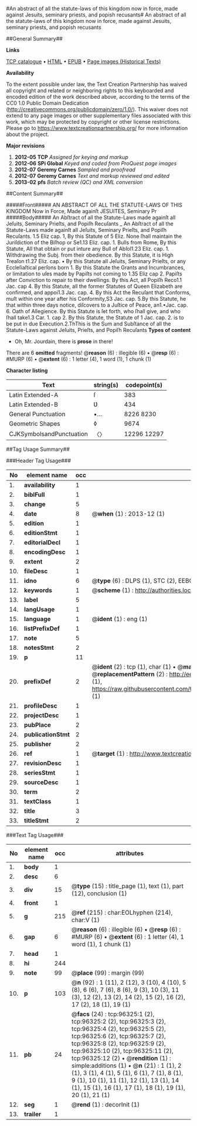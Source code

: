 #An abstract of all the statute-laws of this kingdom now in force, made against Jesuits, seminary priests, and popish recusants#
An abstract of all the statute-laws of this kingdom now in force, made against Jesuits, seminary priests, and popish recusants

##General Summary##

**Links**

[TCP catalogue](http://www.ota.ox.ac.uk/tcp/)  • 
[HTML](http://tei.it.ox.ac.uk/tcp/Texts-HTML/free/A39/A39444.html)  • 
[EPUB](http://tei.it.ox.ac.uk/tcp/Texts-EPUB/free/A39/A39444.epub) • 
[Page images (Historical Texts)](https://historicaltexts.jisc.ac.uk/eebo-12990729e)

**Availability**

To the extent possible under law, the Text Creation Partnership has waived all copyright and related or neighboring rights to this keyboarded and encoded edition of the work described above, according to the terms of the CC0 1.0 Public Domain Dedication (http://creativecommons.org/publicdomain/zero/1.0/). This waiver does not extend to any page images or other supplementary files associated with this work, which may be protected by copyright or other license restrictions. Please go to https://www.textcreationpartnership.org/ for more information about the project.

**Major revisions**

1. __2012-05__ __TCP__ *Assigned for keying and markup*
1. __2012-06__ __SPi Global__ *Keyed and coded from ProQuest page images*
1. __2012-07__ __Geremy Carnes__ *Sampled and proofread*
1. __2012-07__ __Geremy Carnes__ *Text and markup reviewed and edited*
1. __2013-02__ __pfs__ *Batch review (QC) and XML conversion*

##Content Summary##

#####Front#####
AN ABSTRACT OF ALL THE STATUTE-LAWS OF THIS KINGDOM Now in Force, Made againſt JESUITES, Seminary Pr
#####Body#####
An Abſtract of all the Statute-Laws made againſt all Jeſuits, Seminary Prieſts, and Popiſh Recuſants
    _ An Abſtract of all the Statute-Laws made againſt all Jeſuits, Seminary Prieſts, and Popiſh Recuſants.
1.5 Eliz cap. 1, By this Statute of 5 Eliz. None ſhall maintain the Juriſdiction of the Biſhop or Se1.13 Eliz. cap. 1. Bulls from Rome, By this Statute, All that obtain or put inture any Bull of Abſol1.23 Eliz. cap. 1. Withdrawing the Subj. from their obedience. By this Statute, it is High Treaſon t1.27 Eliz. cap. • By this Statute all Jeſuits, Seminary Prieſts, or any Eccleſiaſtical perſons born 1. By this Statute the Grants and Incumbrances, or limitation to uſes made by Papiſts not coming to 1.35 Eliz cap 2. Papiſts after Conviction to repair to their dwellings. By this Act, all Popiſh Reco1.1 Jac. cap 4. By this Statute, all the former Statutes of Queen Elizabeth are confirmed, and appoi1.3 Jac. cap. 4. By this Act the Recuſant that Conforms, muſt within one year after his Conformity,S3 Jac. cap. 5.By this Statute, he that within three days notice, diſcovers to a Juſtice of Peace, an1.•Jac. cap. 6. Oath of Allegience. By this Statute is ſet forth, who ſhall give, and who ſhall take1.3 Car. 1. cap 2. By this Statute, the Statute of 1 Jac. cap. 2. is to be put in due Execution.2.ThThis is the Sum and Subſtance of all the Statute-Laws against Jeſuits, Prieſts, and Popiſh Recuſants
**Types of content**

  * Oh, Mr. Jourdain, there is **prose** in there!

There are 6 **omitted** fragments! 
 @__reason__ (6) : illegible (6)  •  @__resp__ (6) : #MURP (6)  •  @__extent__ (6) : 1 letter (4), 1 word (1), 1 chunk (1)

**Character listing**


|Text|string(s)|codepoint(s)|
|---|---|---|
|Latin Extended-A|ſ|383|
|Latin Extended-B|Ʋ|434|
|General Punctuation|•…|8226 8230|
|Geometric Shapes|◊|9674|
|CJKSymbolsandPunctuation|〈〉|12296 12297|

##Tag Usage Summary##

###Header Tag Usage###

|No|element name|occ|attributes|
|---|---|---|---|
|1.|__availability__|1||
|2.|__biblFull__|1||
|3.|__change__|5||
|4.|__date__|8| @__when__ (1) : 2013-12 (1)|
|5.|__edition__|1||
|6.|__editionStmt__|1||
|7.|__editorialDecl__|1||
|8.|__encodingDesc__|1||
|9.|__extent__|2||
|10.|__fileDesc__|1||
|11.|__idno__|6| @__type__ (6) : DLPS (1), STC (2), EEBO-CITATION (1), OCLC (1), VID (1)|
|12.|__keywords__|1| @__scheme__ (1) : http://authorities.loc.gov/ (1)|
|13.|__label__|5||
|14.|__langUsage__|1||
|15.|__language__|1| @__ident__ (1) : eng (1)|
|16.|__listPrefixDef__|1||
|17.|__note__|5||
|18.|__notesStmt__|2||
|19.|__p__|11||
|20.|__prefixDef__|2| @__ident__ (2) : tcp (1), char (1)  •  @__matchPattern__ (2) : ([0-9\-]+):([0-9IVX]+) (1), (.+) (1)  •  @__replacementPattern__ (2) : http://eebo.chadwyck.com/downloadtiff?vid=$1&page=$2 (1), https://raw.githubusercontent.com/textcreationpartnership/Texts/master/tcpchars.xml#$1 (1)|
|21.|__profileDesc__|1||
|22.|__projectDesc__|1||
|23.|__pubPlace__|2||
|24.|__publicationStmt__|2||
|25.|__publisher__|2||
|26.|__ref__|1| @__target__ (1) : http://www.textcreationpartnership.org/docs/. (1)|
|27.|__revisionDesc__|1||
|28.|__seriesStmt__|1||
|29.|__sourceDesc__|1||
|30.|__term__|2||
|31.|__textClass__|1||
|32.|__title__|3||
|33.|__titleStmt__|2||


###Text Tag Usage###

|No|element name|occ|attributes|
|---|---|---|---|
|1.|__body__|1||
|2.|__desc__|6||
|3.|__div__|15| @__type__ (15) : title_page (1), text (1), part (12), conclusion (1)|
|4.|__front__|1||
|5.|__g__|215| @__ref__ (215) : char:EOLhyphen (214), char:V (1)|
|6.|__gap__|6| @__reason__ (6) : illegible (6)  •  @__resp__ (6) : #MURP (6)  •  @__extent__ (6) : 1 letter (4), 1 word (1), 1 chunk (1)|
|7.|__head__|1||
|8.|__hi__|244||
|9.|__note__|99| @__place__ (99) : margin (99)|
|10.|__p__|103| @__n__ (92) : 1 (11), 2 (12), 3 (10), 4 (10), 5 (8), 6 (6), 7 (6), 8 (6), 9 (3), 10 (3), 11 (3), 12 (2), 13 (2), 14 (2), 15 (2), 16 (2), 17 (2), 18 (1), 19 (1)|
|11.|__pb__|24| @__facs__ (24) : tcp:96325:1 (2), tcp:96325:2 (2), tcp:96325:3 (2), tcp:96325:4 (2), tcp:96325:5 (2), tcp:96325:6 (2), tcp:96325:7 (2), tcp:96325:8 (2), tcp:96325:9 (2), tcp:96325:10 (2), tcp:96325:11 (2), tcp:96325:12 (2)  •  @__rendition__ (1) : simple:additions (1)  •  @__n__ (21) : 1 (1), 2 (1), 3 (1), 4 (1), 5 (1), 6 (1), 7 (1), 8 (1), 9 (1), 10 (1), 11 (1), 12 (1), 13 (1), 14 (1), 15 (1), 16 (1), 17 (1), 18 (1), 19 (1), 20 (1), 21 (1)|
|12.|__seg__|1| @__rend__ (1) : decorInit (1)|
|13.|__trailer__|1||

